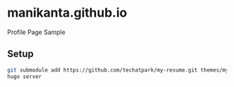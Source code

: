 # manikanta.github.io
Profile Page Sample

## Setup

```sh
git submodule add https://github.com/techatpark/my-resume.git themes/my-resume
hugo server
```
